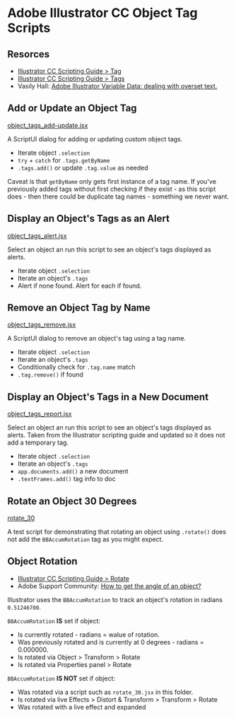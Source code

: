 # Adobe Illustrator CC Object Tag Scripts
 

## Resorces

* [Illustrator CC Scripting Guide > Tag](https://illustrator-scripting-guide.readthedocs.io/jsobjref/Tag/#tag)
* [Illustrator CC Scripting Guide > Tags](https://illustrator-scripting-guide.readthedocs.io/jsobjref/Tags/#tags)
* Vasily Hall: [Adobe Illustrator Variable Data​: dealing with overset text.](https://www.linkedin.com/pulse/adobe-illustrator-variable-data-dealing-overset-text-vasily-hall)


## Add or Update an Object Tag

[object_tags_add-update.jsx](https://github.com/wcDogg/Illustrator-CC-ScriptUI-for-Dummies/tree/master/Object-Tag-Scripts/object_tags_add-update.jsx)

A ScriptUI dialog for adding or updating custom object tags. 

* Iterate object `.selection`
* `try` + `catch` for `.tags.getByName`
* `.tags.add()` or update `.tag.value` as needed

Caveat is that `getByName` only gets first instance of a tag name. If you've previously added tags without first checking if they exist - as this script does - then there could be duplicate tag names - something we never want.


## Display an Object's Tags as an Alert

[object_tags_alert.jsx](https://github.com/wcDogg/Illustrator-CC-ScriptUI-for-Dummies/tree/master/Object-Tag-Scripts/object_tags_alert.jsx)

Select an object an run this script to see an object's tags displayed as alerts. 

* Iterate object `.selection`
* Iterate an object's `.tags`
* Alert if none found. Alert for each if found.


## Remove an Object Tag by Name

[object_tags_remove.jsx](https://github.com/wcDogg/Illustrator-CC-ScriptUI-for-Dummies/tree/master/Object-Tag-Scripts/object_tags_remove.jsx)

A ScriptUI dialog to remove an object's tag using a tag name. 

* Iterate object `.selection`
* Iterate an object's `.tags`
* Conditionally check for `.tag.name` match
* `.tag.remove()` if found


## Display an Object's Tags in a New Document

[object_tags_report.jsx](https://github.com/wcDogg/Illustrator-CC-ScriptUI-for-Dummies/tree/master/Object-Tag-Scripts/object_tags_report.jsx)

Select an object an run this script to see an object's tags displayed as alerts. Taken from the Illustrator scripting guide and updated so it does not add a temporary tag. 

* Iterate object `.selection`
* Iterate an object's `.tags`
* `app.documents.add()` a new document
* `.textFrames.add()` tag info to doc


## Rotate an Object 30 Degrees

[rotate_30](https://github.com/wcDogg/Illustrator-CC-ScriptUI-for-Dummies/tree/master/Object-Tag-Scripts/rotate_30.jsx)

A test script for demonstrating that rotating an object using `.rotate()` does not add the `BBAccumRotation` tag as you might expect. 


## Object Rotation

* [Illustrator CC Scripting Guide > Rotate](https://illustrator-scripting-guide.readthedocs.io/jsobjref/PageItem/?highlight=rotate#pageitem-rotate)
* Adobe Support Community: [How to get the angle of an object?](https://community.adobe.com/t5/illustrator/how-to-get-the-angle-of-an-object/td-p/8803169?page=1)

Illustrator uses the `BBAccumRotation` to track an object's rotation in radians `0.51246700`.

`BBAccumRotation` **IS** set if object:

* Is currently rotated - radians = walue of rotation.
* Was previously rotated and is currently at 0 degrees - radians = 0.000000.
* Is rotated via Object > Transform > Rotate
* Is rotated via Properties panel > Rotate

`BBAccumRotation` **IS NOT** set if object:

* Was rotated via a script such as `rotate_30.jsx` in this folder. 
* Is rotated via live Effects > Distort & Transform > Transform > Rotate
* Was rotated with a live effect and expanded
